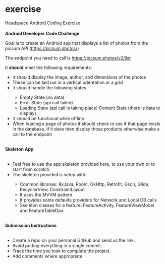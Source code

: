 # exercise <br>
Headspace Android Coding Exercise<br><br>
<b>Android Developer Code Challenge</b><br>

Goal is to create an Android app that displays a list of photos from the picsum API (https://picsum.photos/)<br>

The endpoint you need to call is https://picsum.photos/v2/list<br>

It <b>should</b> meet the following requirements:<br>
<ul>
  <li>It should display the image, author, and dimensions of the photos</li>
  <li>These can be laid out in a vertical orientation or a grid</li>
  <li>It should handle the following states :</li>

<ul>
  <li>Empty State (no data)</li>
  <li>Error State (api call failed)</li>
  <li>Loading State (api call is taking place) Content State (there is data to display)</li>
</ul>
  <li>It should be functional while offline</li>
  <li>When loading a page of photos it should check to see if that page exists in the database, if it does then display those products otherwise make a call to the endpoint</li>
</ul>
<br>
<b>Skeleton App</b><br><br>
<ul>
  <li>Feel free to use the app skeleton provided here, to use your own or to start from scratch.</li>
  <li>The skeleton provided is setup with:</li>
  <ul>
    <li>Common libraries: RxJava, Room, OkHttp, Retrofit, Gson, Glide, RecyclerView, ConstraintLayout</li>
    <li>It uses the MVVM pattern</li>
    <li>It provides some defaults providers for Network and Local DB calls</li>
    <li>Skeleton classes for a feature: FeatureActivity, FeatureViewModel and FeatureTableDao</li>
  </ul>
</ul>
<br><b>Submission Instructions</b><br><br>
<ul>
  <li>Create a repo on your personal GitHub and send us the link.</li>
  <li>Avoid putting everything in a single commit.</li>
  <li>Track the time you took to complete the project.</li>
  <li>Add comments where appropriate</li>
</ul>
